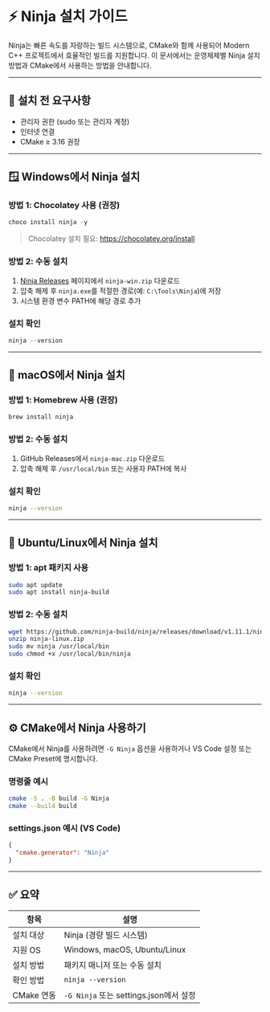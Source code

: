 
# ⚡ Ninja 설치 가이드

Ninja는 빠른 속도를 자랑하는 빌드 시스템으로, CMake와 함께 사용되어 Modern C++ 프로젝트에서 효율적인 빌드를 지원합니다. 이 문서에서는 운영체제별 Ninja 설치 방법과 CMake에서 사용하는 방법을 안내합니다.

---

## 📌 설치 전 요구사항

- 관리자 권한 (sudo 또는 관리자 계정)
- 인터넷 연결
- CMake ≥ 3.16 권장

---

## 🪟 Windows에서 Ninja 설치

### 방법 1: Chocolatey 사용 (권장)

```powershell
choco install ninja -y
```

> Chocolatey 설치 필요: <https://chocolatey.org/install>

### 방법 2: 수동 설치

1. [Ninja Releases](https://github.com/ninja-build/ninja/releases) 페이지에서 `ninja-win.zip` 다운로드
2. 압축 해제 후 `ninja.exe`를 적절한 경로(예: `C:\Tools\Ninja`)에 저장
3. 시스템 환경 변수 PATH에 해당 경로 추가

### 설치 확인

```powershell
ninja --version
```

---

## 🍎 macOS에서 Ninja 설치

### 방법 1: Homebrew 사용 (권장)

```bash
brew install ninja
```

### 방법 2: 수동 설치

1. GitHub Releases에서 `ninja-mac.zip` 다운로드
2. 압축 해제 후 `/usr/local/bin` 또는 사용자 PATH에 복사

### 설치 확인

```bash
ninja --version
```

---

## 🐧 Ubuntu/Linux에서 Ninja 설치

### 방법 1: apt 패키지 사용

```bash
sudo apt update
sudo apt install ninja-build
```

### 방법 2: 수동 설치

```bash
wget https://github.com/ninja-build/ninja/releases/download/v1.11.1/ninja-linux.zip
unzip ninja-linux.zip
sudo mv ninja /usr/local/bin
sudo chmod +x /usr/local/bin/ninja
```

### 설치 확인

```bash
ninja --version
```

---

## ⚙️ CMake에서 Ninja 사용하기

CMake에서 Ninja를 사용하려면 `-G Ninja` 옵션을 사용하거나 VS Code 설정 또는 CMake Preset에 명시합니다.

### 명령줄 예시

```bash
cmake -S . -B build -G Ninja
cmake --build build
```

### settings.json 예시 (VS Code)

```json
{
  "cmake.generator": "Ninja"
}
```

---

## ✅ 요약

| 항목          | 설명                                      |
|---------------|-------------------------------------------|
| 설치 대상     | Ninja (경량 빌드 시스템)                  |
| 지원 OS       | Windows, macOS, Ubuntu/Linux              |
| 설치 방법     | 패키지 매니저 또는 수동 설치               |
| 확인 방법     | `ninja --version`                         |
| CMake 연동    | `-G Ninja` 또는 settings.json에서 설정    |
